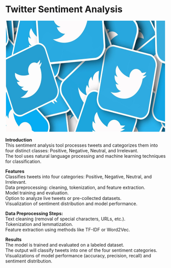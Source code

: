 # Twitter Sentiment Analysis
<p align="center">
    <img src="https://github.com/Sofiyashaw/Twitter_Sentiment_Analysis/blob/main/twitter-2048x1152.jpg" alt="Logo" width="500" height="350"/>
</p> 
<p align="center">

<b>Introduction</b>
<br>
This sentiment analysis tool processes tweets and categorizes them into four distinct classes: Positive, Negative, Neutral, and Irrelevant. <br>
The tool uses natural language processing and machine learning techniques for classification.


<b> Features </b> <br>
Classifies tweets into four categories: Positive, Negative, Neutral, and Irrelevant. <br>
Data preprocessing: cleaning, tokenization, and feature extraction. <br>
Model training and evaluation. <br>
Option to analyze live tweets or pre-collected datasets. <br>
Visualization of sentiment distribution and model performance. <br>


<b> Data Preprocessing Steps: </b> <br>
Text cleaning (removal of special characters, URLs, etc.).  <br>
Tokenization and lemmatization.                              <br>
Feature extraction using methods like TF-IDF or Word2Vec.    <br>


<b> Results </b> <br>
The model is trained and evaluated on a labeled dataset.    <br>
The output will classify tweets into one of the four sentiment categories.  <br>
Visualizations of model performance (accuracy, precision, recall) and sentiment distribution.  <br>

